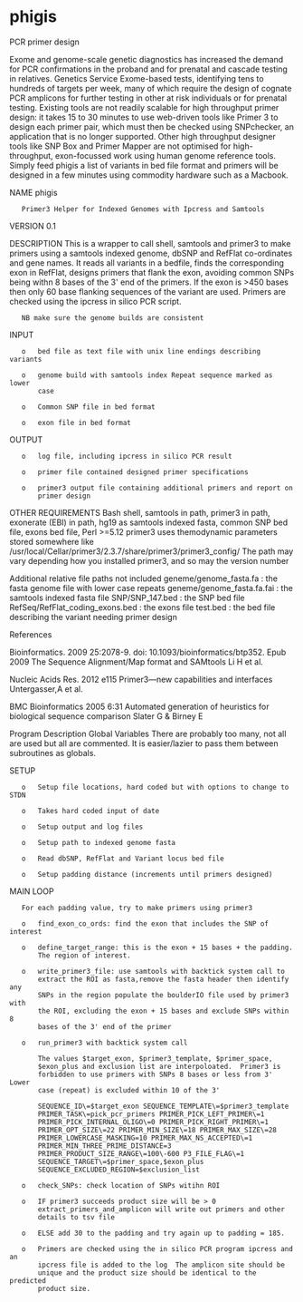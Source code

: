 # phigis
PCR primer design

Exome and genome-scale genetic diagnostics has increased the demand for PCR confirmations in the proband and for prenatal and cascade testing in relatives. Genetics Service Exome-based tests, identifying tens to hundreds of targets per week, many of which require the design of cognate PCR amplicons for further testing in other at risk individuals or for prenatal testing. Existing tools are not readily scalable for high throughput primer design: it takes 15 to 30 minutes to use web-driven tools like Primer 3 to design each primer pair, which must then be checked using SNPchecker, an application that is no longer supported. Other high throughput designer tools like SNP Box and Primer Mapper are not optimised for high-throughput, exon-focussed work using human genome reference tools. Simply feed phigis a list of variants in bed file format and primers will be designed in a few minutes using commodity hardware such as a Macbook.

NAME
       phigis

       Primer3 Helper for Indexed Genomes with Ipcress and Samtools

VERSION
       0.1

DESCRIPTION
       This is a wrapper to call shell, samtools and primer3 to make primers
       using a samtools indexed genome, dbSNP and RefFlat co-ordinates and
       gene names.  It reads all variants in a bedfile, finds the
       corresponding exon in RefFlat, designs primers that flank the exon, 
       avoiding common SNPs being withn 8 bases of the 3' end of
       the primers.  If the exon is >450 bases then only 60 base flanking
       sequences of the variant are used.  Primers are checked using the
       ipcress in silico PCR script.

       NB make sure the genome builds are consistent

INPUT

       o   bed file as text file with unix line endings describing variants

       o   genome build with samtools index Repeat sequence marked as lower
           case

       o   Common SNP file in bed format

       o   exon file in bed format

OUTPUT
   
       o   log file, including ipcress in silico PCR result

       o   primer file contained designed primer specifications

       o   primer3 output file containing additional primers and report on
           primer design

   OTHER REQUIREMENTS
       Bash shell, samtools in path, primer3 in path, exonerate (EBI) in path, hg19
       as samtools indexed fasta, common SNP bed file, exons bed file, Perl
       >=5.12
       primer3 uses themodynamic parameters stored somewhere like
       /usr/local/Cellar/primer3/2.3.7/share/primer3/primer3_config/
       The path may vary depending how you installed primer3, and so may the version number
       
 Additional relative file paths not included
       geneme/genome_fasta.fa : the fasta genome file with lower case repeats
       geneme/genome_fasta.fa.fai : the samtools indexed fasta file
       SNP/SNP_147.bed : the SNP bed file
       RefSeq/RefFlat_coding_exons.bed : the exons file
       test.bed : the bed file describing the variant needing primer design
       
References

Bioinformatics. 2009 25:2078-9. doi: 10.1093/bioinformatics/btp352. Epub 2009 The Sequence Alignment/Map format and SAMtools Li H et al.

Nucleic Acids Res. 2012 e115 Primer3—new capabilities and interfaces Untergasser,A et al.

BMC Bioinformatics 2005 6:31 Automated generation of heuristics for biological sequence comparison Slater G & Birney E

Program Description
   Global Variables
       There are probably too many, not all are used but all are commented. It
       is easier/lazier to pass them between subroutines as globals.

   SETUP
   
       o   Setup file locations, hard coded but with options to change to STDN

       o   Takes hard coded input of date

       o   Setup output and log files

       o   Setup path to indexed genome fasta

       o   Read dbSNP, RefFlat and Variant locus bed file

       o   Setup padding distance (increments until primers designed)

   MAIN LOOP
   
       For each padding value, try to make primers using primer3

       o   find_exon_co_ords: find the exon that includes the SNP of interest

       o   define_target_range: this is the exon + 15 bases + the padding.
           The region of interest.

       o   write_primer3_file: use samtools with backtick system call to
           extract the ROI as fasta,remove the fasta header then identify any
           SNPs in the region populate the boulderIO file used by primer3 with
           the ROI, excluding the exon + 15 bases and exclude SNPs within 8
           bases of the 3' end of the primer

       o   run_primer3 with backtick system call

           The values $target_exon, $primer3_template, $primer_space,
           $exon_plus and exclusion list are interpoloated.  Primer3 is
           forbidden to use primers with SNPs 8 bases or less from 3' Lower
           case (repeat) is excluded within 10 of the 3'

           SEQUENCE_ID\=$target_exon SEQUENCE_TEMPLATE\=$primer3_template
           PRIMER_TASK\=pick_pcr_primers PRIMER_PICK_LEFT_PRIMER\=1
           PRIMER_PICK_INTERNAL_OLIGO\=0 PRIMER_PICK_RIGHT_PRIMER\=1
           PRIMER_OPT_SIZE\=22 PRIMER_MIN_SIZE\=18 PRIMER_MAX_SIZE\=28
           PRIMER_LOWERCASE_MASKING=10 PRIMER_MAX_NS_ACCEPTED\=1
           PRIMER_MIN_THREE_PRIME_DISTANCE=3
           PRIMER_PRODUCT_SIZE_RANGE\=100\-600 P3_FILE_FLAG\=1
           SEQUENCE_TARGET\=$primer_space,$exon_plus
           SEQUENCE_EXCLUDED_REGION=$exclusion_list

       o   check_SNPs: check location of SNPs witihn ROI

       o   IF primer3 succeeds product size will be > 0
           extract_primers_and_amplicon will write out primers and other
           details to tsv file

       o   ELSE add 30 to the padding and try again up to padding = 185.

       o   Primers are checked using the in silico PCR program ipcress and an
           ipcress file is added to the log  The amplicon site should be
           unique and the product size should be identical to the predicted
           product size.

